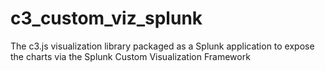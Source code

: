 # c3_custom_viz_splunk
The c3.js visualization library packaged as a Splunk application to expose the charts via the Splunk Custom Visualization Framework
